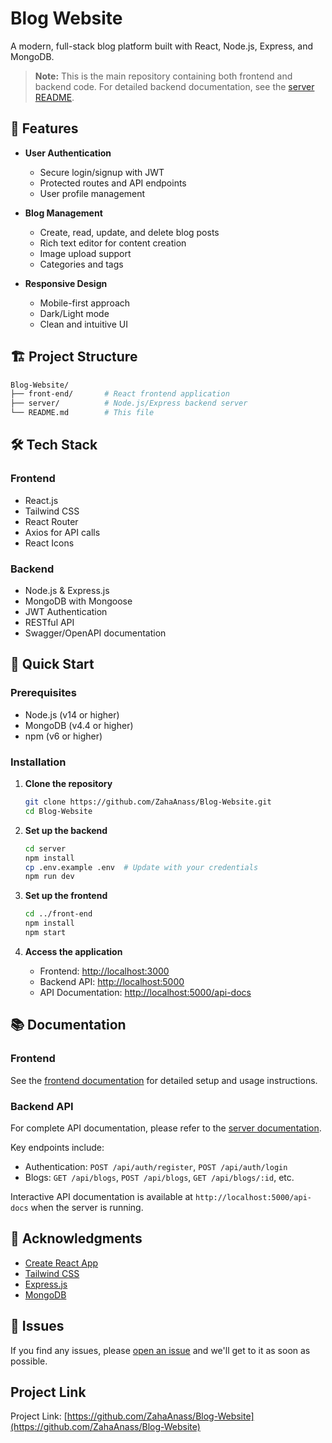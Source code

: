 # Blog Website

A modern, full-stack blog platform built with React, Node.js, Express, and MongoDB.

> **Note:** This is the main repository containing both frontend and backend code. For detailed backend documentation, see the [server README](./server/README.md).

## 🚀 Features

- **User Authentication**
  - Secure login/signup with JWT
  - Protected routes and API endpoints
  - User profile management

- **Blog Management**
  - Create, read, update, and delete blog posts
  - Rich text editor for content creation
  - Image upload support
  - Categories and tags

- **Responsive Design**
  - Mobile-first approach
  - Dark/Light mode
  - Clean and intuitive UI

## 🏗️ Project Structure

```bash
Blog-Website/
├── front-end/       # React frontend application
├── server/          # Node.js/Express backend server
└── README.md        # This file
```

## 🛠️ Tech Stack

### Frontend

- React.js
- Tailwind CSS
- React Router
- Axios for API calls
- React Icons

### Backend

- Node.js & Express.js
- MongoDB with Mongoose
- JWT Authentication
- RESTful API
- Swagger/OpenAPI documentation

## 🚀 Quick Start

### Prerequisites

- Node.js (v14 or higher)
- MongoDB (v4.4 or higher)
- npm (v6 or higher)

### Installation

1. **Clone the repository**

   ```bash
   git clone https://github.com/ZahaAnass/Blog-Website.git
   cd Blog-Website
   ```

2. **Set up the backend**

   ```bash
   cd server
   npm install
   cp .env.example .env  # Update with your credentials
   npm run dev
   ```

3. **Set up the frontend**

   ```bash
   cd ../front-end
   npm install
   npm start
   ```

4. **Access the application**

   - Frontend: <http://localhost:3000>
   - Backend API: <http://localhost:5000>
   - API Documentation: <http://localhost:5000/api-docs>

## 📚 Documentation

### Frontend

See the [frontend documentation](./front-end/README.md) for detailed setup and usage instructions.

### Backend API

For complete API documentation, please refer to the [server documentation](./server/README.md).

Key endpoints include:

- Authentication: `POST /api/auth/register`, `POST /api/auth/login`
- Blogs: `GET /api/blogs`, `POST /api/blogs`, `GET /api/blogs/:id`, etc.

Interactive API documentation is available at `http://localhost:5000/api-docs` when the server is running.

## 🙏 Acknowledgments

- [Create React App](https://create-react-app.dev/)
- [Tailwind CSS](https://tailwindcss.com/)
- [Express.js](https://expressjs.com/)
- [MongoDB](https://www.mongodb.com/)

## 🐛 Issues

If you find any issues, please [open an issue](https://github.com/ZahaAnass/Blog-Website/issues) and we'll get to it as soon as possible.

## Project Link

Project Link: [https://github.com/ZahaAnass/Blog-Website](https://github.com/ZahaAnass/Blog-Website)

